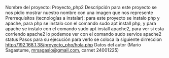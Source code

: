 Nombre del proyecto: Proyecto_php2
Descripción para este proyecto se nos pidio mostrar nuestro nombre con una imagen que nos represente
Prerrequisitos (tecnologías a instalar): para este proyecto se instalo php y apache, para php se instalo con el comando sudo apt install php, y para apache se instalo con el comando sudo apt 
install apache2, para ver si esta corriendo apache2 lo podemos ver con el comando sudo service apache2 status
Pasos para su ejecución para verlo se coloca la siguiente dirreccion http://192.168.1.38/proyecto_php/hola.php
Datos del autor (Mario Sagastume, mrsagaslo@gmail.com, carnet 24001225)
